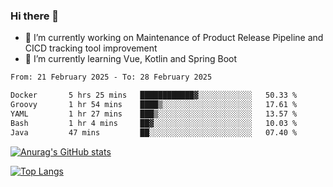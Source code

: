 ### Hi there 👋

- 🔭 I’m currently working on Maintenance of Product Release Pipeline and CICD tracking tool improvement
- 🌱 I’m currently learning Vue, Kotlin and Spring Boot

<!--START_SECTION:waka-->

```txt
From: 21 February 2025 - To: 28 February 2025

Docker       5 hrs 25 mins   ████████████▓░░░░░░░░░░░░   50.33 %
Groovy       1 hr 54 mins    ████▒░░░░░░░░░░░░░░░░░░░░   17.61 %
YAML         1 hr 27 mins    ███▒░░░░░░░░░░░░░░░░░░░░░   13.57 %
Bash         1 hr 4 mins     ██▓░░░░░░░░░░░░░░░░░░░░░░   10.03 %
Java         47 mins         ██░░░░░░░░░░░░░░░░░░░░░░░   07.40 %
```

<!--END_SECTION:waka-->

[![Anurag's GitHub stats](https://github-readme-stats.vercel.app/api?username=yunhao981&show_icons=true&theme=solarized-dark)](https://github.com/anuraghazra/github-readme-stats)

[![Top Langs](https://github-readme-stats.vercel.app/api/top-langs/?username=yunhao981&theme=solarized-dark&layout=compact)](https://github.com/anuraghazra/github-readme-stats)

<!--
**yunhao981/yunhao981** is a ✨ _special_ ✨ repository because its `README.md` (this file) appears on your GitHub profile.

Here are some ideas to get you started:

- 🔭 I’m currently working on Maintenance of Release Pipeline and CICD tracking tool improvement
- 🌱 I’m currently learning Vue, Kotlin and Spring Boot
- 👯 I’m looking to collaborate on ...
- 🤔 I’m looking for help with ...
- 💬 Ask me about ...
- 📫 How to reach me: ...
- 😄 Pronouns: ...
- ⚡ Fun fact: ...
-->



